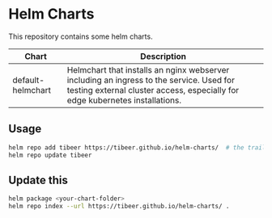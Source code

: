 # Helm Charts

This repository contains some helm charts.

| Chart | Description |
|-------|-------------|
| default-helmchart | Helmchart that installs an nginx webserver including an ingress to the service. Used for testing external cluster access, especially for edge kubernetes installations. |

## Usage

```sh
helm repo add tibeer https://tibeer.github.io/helm-charts/  # the trailing backslack is important
helm repo update tibeer
```


## Update this

```sh
helm package <your-chart-folder>
helm repo index --url https://tibeer.github.io/helm-charts/ .
```
